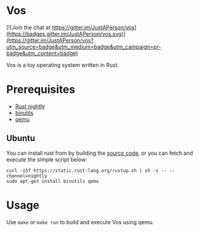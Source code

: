 # Vos
[![Join the chat at https://gitter.im/JustAPerson/vos](https://badges.gitter.im/JustAPerson/vos.svg)](https://gitter.im/JustAPerson/vos?utm_source=badge&utm_medium=badge&utm_campaign=pr-badge&utm_content=badge)

Vos is a toy operating system written in Rust.
# Prerequisites

* [Rust nightly](http://www.rust-lang.org/)
* [binutils](http://www.gnu.org/software/binutils/)
* [qemu](http://wiki.qemu.org/Main_Page)

## Ubuntu

You can install rust from by building the [source code][rsrc], or you
can fetch and execute the simple script below:

```
curl -sSf https://static.rust-lang.org/rustup.sh | sh -s -- --channel=nightly
sudo apt-get install binutils qemu
```

[rsrc]: https://github.com/rust-lang/rust#building-from-source

# Usage

Use `make` or `make run` to build and execute Vos using qemu.

